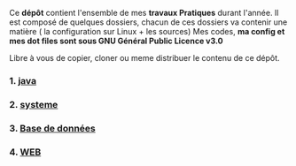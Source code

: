 Ce **dépôt** contient l'ensemble de mes **travaux Pratiques** durant l'année. Il est composé de quelques dossiers, chacun de ces dossiers va contenir une matière  ( la configuration sur Linux + les sources) Mes codes, **ma config et mes dot files sont sous GNU Général Public Licence v3.0**

Libre à vous de copier, cloner ou meme distribuer le contenu de ce dépôt.

### 1. [java](https:github.com/aminelch/dsi23/tree/master/java) 


### 2. [systeme](https:github.com/aminelch/dsi23/tree/master/systeme) 


### 3. [Base de données](https:github.com/aminelch/dsi23/tree/master/db) 

### 4. [WEB](https:github.com/aminelch/dsi23/tree/master/web) 